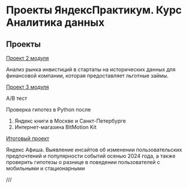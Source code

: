 # Проекты ЯндексПрактикум. Курс Аналитика данных
## Проекты
[Проект 2 модуля](https://github.com/pshsyz/Practicum_projects/blob/main/Project_2_module.ipynb)

Анализ рынка инвистиций в стартапы на исторических данных для финансовой компании, которая предоставляет льготные займы.

[Проект 3 модуля](https://github.com/pshsyz/Practicum_projects/blob/main/Project_3_module.ipynb)

A/B тест

Проверка гипотез в Python после
1. Яндекс книги в Москве и Санкт-Петербурге
2. Интернет-магазина BitMotion Kit

[Итоговый проект](https://github.com/pshsyz/Practicum_projects/blob/main/Final_project.ipynb)

Яндекс Афиша.
Выявление инсайтов об изменении пользовательских предпочтений и популярности событий осенью 2024 года, а также проверить гипотезы о разнице в поведении пользователей с мобильными и стационарными

///
